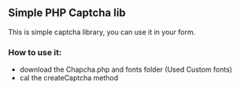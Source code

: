 <h2>Simple PHP Captcha lib </h2>
This is simple captcha library, you can use it in your form.

<h3>How to use it:</h3>
<ul>
	<li>download the Chapcha.php and fonts folder (Used Custom fonts)</li>
	<li>cal the createCaptcha method</li>
</ul>
